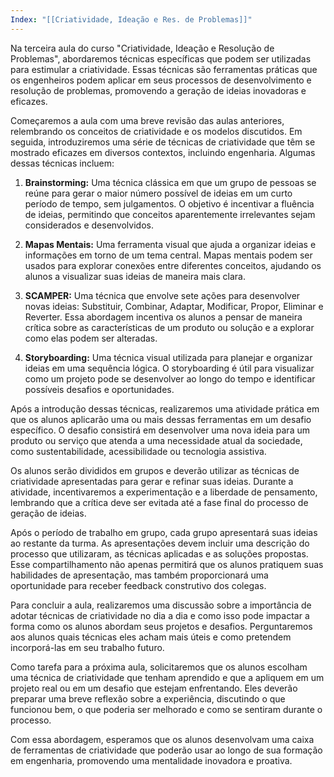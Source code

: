```yaml
---
Index: "[[Criatividade, Ideação e Res. de Problemas]]"
---
```

Na terceira aula do curso "Criatividade, Ideação e Resolução de Problemas", abordaremos técnicas específicas que podem ser utilizadas para estimular a criatividade. Essas técnicas são ferramentas práticas que os engenheiros podem aplicar em seus processos de desenvolvimento e resolução de problemas, promovendo a geração de ideias inovadoras e eficazes.

Começaremos a aula com uma breve revisão das aulas anteriores, relembrando os conceitos de criatividade e os modelos discutidos. Em seguida, introduziremos uma série de técnicas de criatividade que têm se mostrado eficazes em diversos contextos, incluindo engenharia. Algumas dessas técnicas incluem:

1. **Brainstorming:** Uma técnica clássica em que um grupo de pessoas se reúne para gerar o maior número possível de ideias em um curto período de tempo, sem julgamentos. O objetivo é incentivar a fluência de ideias, permitindo que conceitos aparentemente irrelevantes sejam considerados e desenvolvidos.
    
2. **Mapas Mentais:** Uma ferramenta visual que ajuda a organizar ideias e informações em torno de um tema central. Mapas mentais podem ser usados para explorar conexões entre diferentes conceitos, ajudando os alunos a visualizar suas ideias de maneira mais clara.
    
3. **SCAMPER:** Uma técnica que envolve sete ações para desenvolver novas ideias: Substituir, Combinar, Adaptar, Modificar, Propor, Eliminar e Reverter. Essa abordagem incentiva os alunos a pensar de maneira crítica sobre as características de um produto ou solução e a explorar como elas podem ser alteradas.
    
4. **Storyboarding:** Uma técnica visual utilizada para planejar e organizar ideias em uma sequência lógica. O storyboarding é útil para visualizar como um projeto pode se desenvolver ao longo do tempo e identificar possíveis desafios e oportunidades.
    

Após a introdução dessas técnicas, realizaremos uma atividade prática em que os alunos aplicarão uma ou mais dessas ferramentas em um desafio específico. O desafio consistirá em desenvolver uma nova ideia para um produto ou serviço que atenda a uma necessidade atual da sociedade, como sustentabilidade, acessibilidade ou tecnologia assistiva.

Os alunos serão divididos em grupos e deverão utilizar as técnicas de criatividade apresentadas para gerar e refinar suas ideias. Durante a atividade, incentivaremos a experimentação e a liberdade de pensamento, lembrando que a crítica deve ser evitada até a fase final do processo de geração de ideias.

Após o período de trabalho em grupo, cada grupo apresentará suas ideias ao restante da turma. As apresentações devem incluir uma descrição do processo que utilizaram, as técnicas aplicadas e as soluções propostas. Esse compartilhamento não apenas permitirá que os alunos pratiquem suas habilidades de apresentação, mas também proporcionará uma oportunidade para receber feedback construtivo dos colegas.

Para concluir a aula, realizaremos uma discussão sobre a importância de adotar técnicas de criatividade no dia a dia e como isso pode impactar a forma como os alunos abordam seus projetos e desafios. Perguntaremos aos alunos quais técnicas eles acham mais úteis e como pretendem incorporá-las em seu trabalho futuro.

Como tarefa para a próxima aula, solicitaremos que os alunos escolham uma técnica de criatividade que tenham aprendido e que a apliquem em um projeto real ou em um desafio que estejam enfrentando. Eles deverão preparar uma breve reflexão sobre a experiência, discutindo o que funcionou bem, o que poderia ser melhorado e como se sentiram durante o processo.

Com essa abordagem, esperamos que os alunos desenvolvam uma caixa de ferramentas de criatividade que poderão usar ao longo de sua formação em engenharia, promovendo uma mentalidade inovadora e proativa.